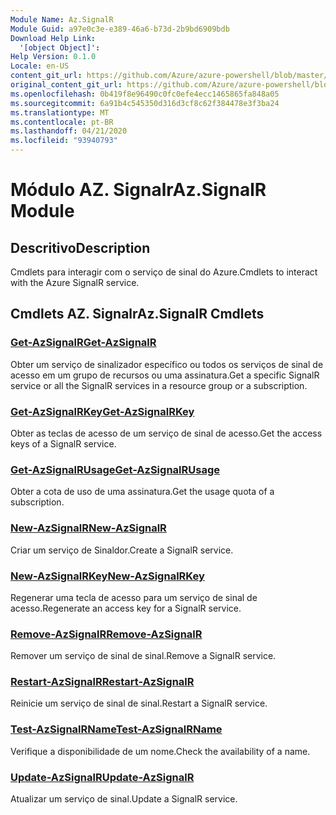 ```yaml
---
Module Name: Az.SignalR
Module Guid: a97e0c3e-e389-46a6-b73d-2b9bd6909bdb
Download Help Link:
  '[object Object]': 
Help Version: 0.1.0
Locale: en-US
content_git_url: https://github.com/Azure/azure-powershell/blob/master/src/SignalR/SignalR/help/Az.SignalR.md
original_content_git_url: https://github.com/Azure/azure-powershell/blob/master/src/SignalR/SignalR/help/Az.SignalR.md
ms.openlocfilehash: 0b419f8e96490c0fc0efe4ecc1465865fa848a05
ms.sourcegitcommit: 6a91b4c545350d316d3cf8c62f384478e3f3ba24
ms.translationtype: MT
ms.contentlocale: pt-BR
ms.lasthandoff: 04/21/2020
ms.locfileid: "93940793"
---
```

# <span data-ttu-id="9a9d7-101">Módulo AZ. Signalr</span><span class="sxs-lookup"><span data-stu-id="9a9d7-101">Az.SignalR Module</span></span>
## <span data-ttu-id="9a9d7-102">Descritivo</span><span class="sxs-lookup"><span data-stu-id="9a9d7-102">Description</span></span>
<span data-ttu-id="9a9d7-103">Cmdlets para interagir com o serviço de sinal do Azure.</span><span class="sxs-lookup"><span data-stu-id="9a9d7-103">Cmdlets to interact with the Azure SignalR service.</span></span>

## <span data-ttu-id="9a9d7-104">Cmdlets AZ. Signalr</span><span class="sxs-lookup"><span data-stu-id="9a9d7-104">Az.SignalR Cmdlets</span></span>
### [<span data-ttu-id="9a9d7-105">Get-AzSignalR</span><span class="sxs-lookup"><span data-stu-id="9a9d7-105">Get-AzSignalR</span></span>](Get-AzSignalR.md)
<span data-ttu-id="9a9d7-106">Obter um serviço de sinalizador específico ou todos os serviços de sinal de acesso em um grupo de recursos ou uma assinatura.</span><span class="sxs-lookup"><span data-stu-id="9a9d7-106">Get a specific SignalR service or all the SignalR services in a resource group or a subscription.</span></span>

### [<span data-ttu-id="9a9d7-107">Get-AzSignalRKey</span><span class="sxs-lookup"><span data-stu-id="9a9d7-107">Get-AzSignalRKey</span></span>](Get-AzSignalRKey.md)
<span data-ttu-id="9a9d7-108">Obter as teclas de acesso de um serviço de sinal de acesso.</span><span class="sxs-lookup"><span data-stu-id="9a9d7-108">Get the access keys of a SignalR service.</span></span>

### [<span data-ttu-id="9a9d7-109">Get-AzSignalRUsage</span><span class="sxs-lookup"><span data-stu-id="9a9d7-109">Get-AzSignalRUsage</span></span>](Get-AzSignalRUsage.md)
<span data-ttu-id="9a9d7-110">Obter a cota de uso de uma assinatura.</span><span class="sxs-lookup"><span data-stu-id="9a9d7-110">Get the usage quota of a subscription.</span></span>

### [<span data-ttu-id="9a9d7-111">New-AzSignalR</span><span class="sxs-lookup"><span data-stu-id="9a9d7-111">New-AzSignalR</span></span>](New-AzSignalR.md)
<span data-ttu-id="9a9d7-112">Criar um serviço de Sinaldor.</span><span class="sxs-lookup"><span data-stu-id="9a9d7-112">Create a SignalR service.</span></span>

### [<span data-ttu-id="9a9d7-113">New-AzSignalRKey</span><span class="sxs-lookup"><span data-stu-id="9a9d7-113">New-AzSignalRKey</span></span>](New-AzSignalRKey.md)
<span data-ttu-id="9a9d7-114">Regenerar uma tecla de acesso para um serviço de sinal de acesso.</span><span class="sxs-lookup"><span data-stu-id="9a9d7-114">Regenerate an access key for a SignalR service.</span></span>

### [<span data-ttu-id="9a9d7-115">Remove-AzSignalR</span><span class="sxs-lookup"><span data-stu-id="9a9d7-115">Remove-AzSignalR</span></span>](Remove-AzSignalR.md)
<span data-ttu-id="9a9d7-116">Remover um serviço de sinal de sinal.</span><span class="sxs-lookup"><span data-stu-id="9a9d7-116">Remove a SignalR service.</span></span>

### [<span data-ttu-id="9a9d7-117">Restart-AzSignalR</span><span class="sxs-lookup"><span data-stu-id="9a9d7-117">Restart-AzSignalR</span></span>](Restart-AzSignalR.md)
<span data-ttu-id="9a9d7-118">Reinicie um serviço de sinal de sinal.</span><span class="sxs-lookup"><span data-stu-id="9a9d7-118">Restart a SignalR service.</span></span>

### [<span data-ttu-id="9a9d7-119">Test-AzSignalRName</span><span class="sxs-lookup"><span data-stu-id="9a9d7-119">Test-AzSignalRName</span></span>](Test-AzSignalRName.md)
<span data-ttu-id="9a9d7-120">Verifique a disponibilidade de um nome.</span><span class="sxs-lookup"><span data-stu-id="9a9d7-120">Check the availability of a name.</span></span>

### [<span data-ttu-id="9a9d7-121">Update-AzSignalR</span><span class="sxs-lookup"><span data-stu-id="9a9d7-121">Update-AzSignalR</span></span>](Update-AzSignalR.md)
<span data-ttu-id="9a9d7-122">Atualizar um serviço de sinal.</span><span class="sxs-lookup"><span data-stu-id="9a9d7-122">Update a SignalR service.</span></span>

